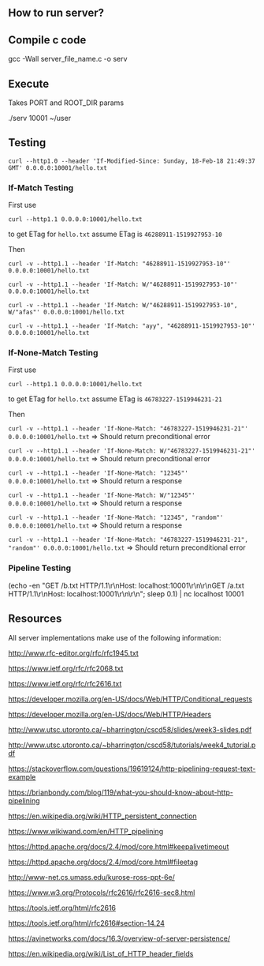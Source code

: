 ## How to run server?

## Compile c code

gcc -Wall server_file_name.c -o serv

## Execute

Takes PORT and ROOT_DIR params

./serv 10001 ~/user

## Testing

`curl --http1.0 --header 'If-Modified-Since: Sunday, 18-Feb-18 21:49:37 GMT' 0.0.0.0:10001/hello.txt`

### If-Match Testing

First use 

`curl --http1.1 0.0.0.0:10001/hello.txt`

to get ETag for `hello.txt` assume ETag is `46288911-1519927953-10`

Then 

`curl -v --http1.1 --header 'If-Match: "46288911-1519927953-10"' 0.0.0.0:10001/hello.txt`

`curl -v --http1.1 --header 'If-Match: W/"46288911-1519927953-10"' 0.0.0.0:10001/hello.txt`

`curl -v --http1.1 --header 'If-Match: W/"46288911-1519927953-10", W/"afas"' 0.0.0.0:10001/hello.txt`

`curl -v --http1.1 --header 'If-Match: "ayy", "46288911-1519927953-10"' 0.0.0.0:10001/hello.txt`


### If-None-Match Testing

First use 

`curl --http1.1 0.0.0.0:10001/hello.txt`

to get ETag for `hello.txt` assume ETag is `46783227-1519946231-21`

Then 

`curl -v --http1.1 --header 'If-None-Match: "46783227-1519946231-21"' 0.0.0.0:10001/hello.txt`
=> Should return preconditional error 

`curl -v --http1.1 --header 'If-None-Match: W/"46783227-1519946231-21"' 0.0.0.0:10001/hello.txt`
=> Should return preconditional error 

`curl -v --http1.1 --header 'If-None-Match: "12345"' 0.0.0.0:10001/hello.txt`
=> Should return a response

`curl -v --http1.1 --header 'If-None-Match: W/"12345"' 0.0.0.0:10001/hello.txt`
=> Should return a response

`curl -v --http1.1 --header 'If-None-Match: "12345", "random"' 0.0.0.0:10001/hello.txt`
=> Should return a response 

`curl -v --http1.1 --header 'If-None-Match: "46783227-1519946231-21", "random"' 0.0.0.0:10001/hello.txt`
=> Should return preconditional error 

### Pipeline Testing

(echo -en "GET /b.txt HTTP/1.1\r\nHost: localhost:10001\r\n\r\nGET /a.txt HTTP/1.1\r\nHost: localhost:10001\r\n\r\n"; sleep 0.1) | nc localhost 10001

## Resources
All server implementations make use of the following information:

http://www.rfc-editor.org/rfc/rfc1945.txt

https://www.ietf.org/rfc/rfc2068.txt

https://www.ietf.org/rfc/rfc2616.txt

https://developer.mozilla.org/en-US/docs/Web/HTTP/Conditional_requests

https://developer.mozilla.org/en-US/docs/Web/HTTP/Headers

http://www.utsc.utoronto.ca/~bharrington/cscd58/slides/week3-slides.pdf

http://www.utsc.utoronto.ca/~bharrington/cscd58/tutorials/week4_tutorial.pdf

https://stackoverflow.com/questions/19619124/http-pipelining-request-text-example

https://brianbondy.com/blog/119/what-you-should-know-about-http-pipelining

https://en.wikipedia.org/wiki/HTTP_persistent_connection

https://www.wikiwand.com/en/HTTP_pipelining

https://httpd.apache.org/docs/2.4/mod/core.html#keepalivetimeout

https://httpd.apache.org/docs/2.4/mod/core.html#fileetag

http://www-net.cs.umass.edu/kurose-ross-ppt-6e/

https://www.w3.org/Protocols/rfc2616/rfc2616-sec8.html

https://tools.ietf.org/html/rfc2616

https://tools.ietf.org/html/rfc2616#section-14.24

https://avinetworks.com/docs/16.3/overview-of-server-persistence/

https://en.wikipedia.org/wiki/List_of_HTTP_header_fields



